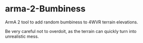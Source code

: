# arma-2-Bumbiness

ArmA 2 tool to add random bumbiness to 4WVR terrain elevations.

Be very careful not to overdoit, as the terrain can quickly turn into unrealistic mess.
